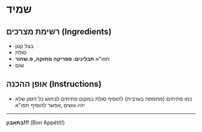 # שמיד




## רשימת מצרכים (Ingredients)
- בצל קטן
- סולת
- תפו"א
**תבלינים: פפריקה מתוקה, פ.שחור**
- שום

## אופן ההכנה (Instructions)
- כמו פתיתים {מחמסה בערבית}
להוסיף סולת במקום פתיתים לבחוש כל הזמן שלא                יהיו גושים ,אפשר להוסיף תפו"א

---
**בתאבון!!!** (Bon Appétit!)
